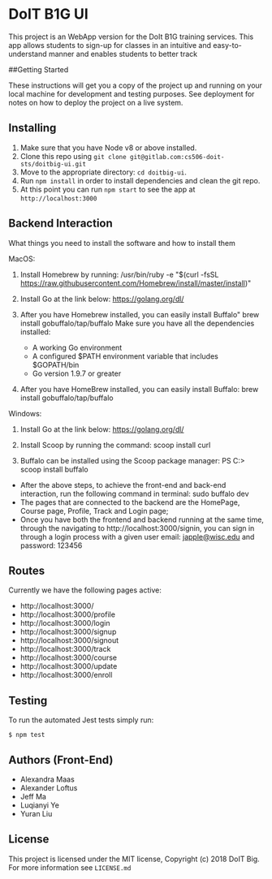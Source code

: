 # DoIT B1G UI <br />

This project is an  WebApp version for the DoIt B1G training services. This app allows students to sign-up for classes in an intuitive and easy-to-understand manner and enables students to better track 

##Getting Started 

These instructions will get you a copy of the project up and running on your local machine for development and testing purposes. See deployment for notes on how to deploy the project on a live system.

## Installing

1.  Make sure that you have Node v8 or above installed.
2.  Clone this repo using `git clone git@gitlab.com:cs506-doit-sts/doitbig-ui.git`
3.  Move to the appropriate directory: `cd doitbig-ui`.<br />
4.  Run `npm install` in order to install dependencies and clean the git repo.<br />
5.  At this point you can run `npm start` to see the app at `http://localhost:3000`


## Backend Interaction 

What things you need to install the software and how to install them 

MacOS:

1. Install Homebrew by running:
    /usr/bin/ruby -e "$(curl -fsSL https://raw.githubusercontent.com/Homebrew/install/master/install)"

2. Install Go at the link below:
    https://golang.org/dl/

3. After you have Homebrew installed, you can easily install Buffalo"
    brew install gobuffalo/tap/buffalo
    Make sure you have all the dependencies installed:
    - A working Go environment 
    - A configured $PATH environment variable that includes $GOPATH/bin
    - Go version 1.9.7 or greater

4. After you have HomeBrew installed, you can easily install Buffalo:
    brew install gobuffalo/tap/buffalo

Windows:

1. Install Go at the link below:
    https://golang.org/dl/

2. Install Scoop by running the command:
    scoop install curl

3. Buffalo can be installed using the Scoop package manager:
    PS C:\> scoop install buffalo

- After the above steps, to achieve the front-end and back-end interaction, run the following command in terminal:
    sudo buffalo dev
- The pages that are connected to the backend are the HomePage, Course page, Profile, Track and Login page;
- Once you have both the frontend and backend running at the same time, through the navigating to http://localhost:3000/signin, you can sign in through a login process with a given user email: japple@wisc.edu and password: 123456

## Routes

Currently we have the following pages active:
- http://localhost:3000/
- http://localhost:3000/profile
- http://localhost:3000/login
- http://localhost:3000/signup
- http://localhost:3000/signout
- http://localhost:3000/track
- http://localhost:3000/course
- http://localhost:3000/update
- http://localhost:3000/enroll

## Testing

To run the automated Jest tests simply run: 

    $ npm test

## Authors (Front-End)

-  Alexandra Maas
-  Alexander Loftus
-  Jeff Ma
-  Luqianyi Ye
-  Yuran Liu

## License

This project is licensed under the MIT license, Copyright (c) 2018 DoIT Big. For more information see `LICENSE.md`